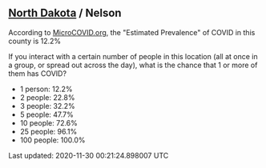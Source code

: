 
## [North Dakota](/united-states/north-dakota) / Nelson

According to [MicroCOVID.org](http://microcovid.org),
the "Estimated Prevalence" of COVID in this county is 12.2%

If you interact with a certain number of people in this location
(all at once in a group, or spread out across the day), what is the chance that
1 or more of them has COVID?

- 1 person: 12.2%
- 2 people: 22.8%
- 3 people: 32.2%
- 5 people: 47.7%
- 10 people: 72.6%
- 25 people: 96.1%
- 100 people: 100.0%

Last updated: 2020-11-30 00:21:24.898007 UTC
